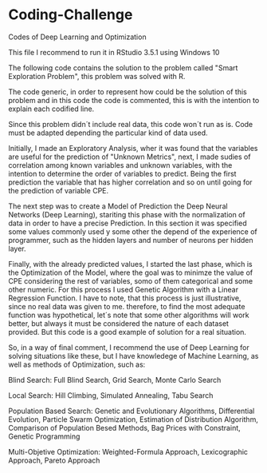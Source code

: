 # Coding-Challenge
Codes of Deep Learning and Optimization

This file I recommend to run it in RStudio 3.5.1 using Windows 10

The following code contains the solution to the problem called
"Smart Exploration Problem", this problem was solved with R.

The code generic, in order to represent how could be the solution of this
problem and in this code the code is commented, this is with the intention
to explain each codified line.

Since this problem didn´t include real data, this code won´t run as is. 
Code must be adapted depending the particular kind of data used.

Initially, I made an Exploratory Analysis, wher it was found that the 
variables are useful for the prediction of "Unknown Metrics", next, I made sudies 
of correlation among known variables and unknown variables, with the 
intention to determine the order of variables to predict. Being the first
prediction the variable that has higher correlation and so on until 
going for the prediction of variable CPE.

The next step was to create a Model of Prediction the Deep Neural Networks
(Deep Learning), stariting this phase with the normalization of data in order 
to have a precise Prediction. In this section it was specified some values
commonly used y some other the depend of the experience of programmer, such as
the hidden layers and number of neurons per hidden layer.

Finally, with the already predicted values, I started the last phase, which
is the Optimization of the Model, where the goal was to minimze the value of 
CPE considering the rest of variables, somo of them categorical and some other
numeric. For this process I used Genetic Algorithm with a Linear Regression 
Function. I have to note, that this process is just illustrative, since no
real data was given to me. therefore, to find the most adequate function was
hypothetical, let´s note that some other algorithms will work better, but 
always it must be considered the nature of each dataset provided. But this
code is a good example of solution for a real situation.

So, in a way of final comment, I recommend the use of Deep Learning for 
solving situations like these, but I have knowledege of Machine Learning, as well 
as methods of Optimization, such as:

Blind Search: Full Blind Search, Grid Search, Monte Carlo Search

Local Search: Hill Climbing, Simulated Annealing, Tabu Search

Population Based Search: Genetic and Evolutionary Algorithms, Differential Evolution, Particle Swarm Optimization, Estimation of Distribution Algorithm, Comparison of Population Besed Methods, Bag Prices with Constraint, Genetic Programming

Multi-Objetive Optimization: Weighted-Formula Approach, Lexicographic Approach, Pareto Approach

